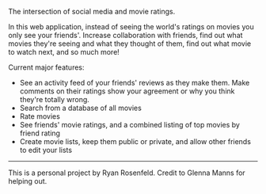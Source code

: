 The intersection of social media and movie ratings. 

In this web application, instead of seeing the world's ratings on movies you only see your friends'. Increase collaboration with friends, find out what movies they're seeing and what they thought of them, find out what movie to watch next, and so much more!

Current major features:
- See an activity feed of your friends' reviews as they make them. Make comments on their ratings show your agreement or why you think they're totally wrong.
- Search from a database of all movies
- Rate movies
- See friends' movie ratings, and a combined listing of top movies by friend rating
- Create movie lists, keep them public or private, and allow other friends to edit your lists

__________________________________________________________

This is a personal project by Ryan Rosenfeld. Credit to Glenna Manns for helping out.
